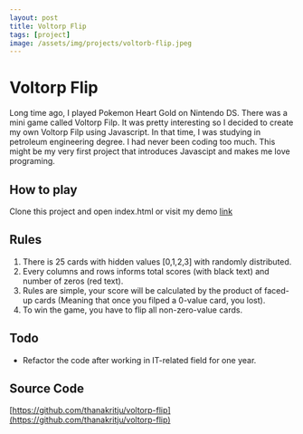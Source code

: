 ```yaml
---
layout: post
title: Voltorp Flip
tags: [project]
image: /assets/img/projects/voltorb-flip.jpeg
---
```


# Voltorp Flip
Long time ago, I played Pokemon Heart Gold on Nintendo DS. There was a mini game called Voltorp Filp. It was pretty interesting so I decided to create my own Voltorp Filp using Javascript.
In that time, I was studying in petroleum engineering degree. I had never been coding too much. This might be my very first project that introduces Javascipt and makes me love programing.


## How to play
Clone this project and open index.html or visit my demo [link](https://thanakritju.github.io/voltorp-flip)

## Rules
1. There is 25 cards with hidden values [0,1,2,3] with randomly distributed.
2. Every columns and rows informs total scores (with black text) and number of zeros (red text).
3. Rules are simple, your score will be calculated by the product of faced-up cards (Meaning that once you filped a 0-value card, you lost).
4. To win the game, you have to flip all non-zero-value cards.

## Todo
- Refactor the code after working in IT-related field for one year.

## Source Code
[https://github.com/thanakritju/voltorp-flip](https://github.com/thanakritju/voltorp-flip)